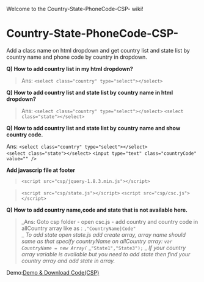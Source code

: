 Welcome to the Country-State-PhoneCode-CSP- wiki!
# Country-State-PhoneCode-CSP-
Add a class name on html dropdown and get country list and state list by country name and phone code by country in dropdown.

****Q) How to add country list in my html dropdown?****
> Ans: `<select class="country" type="select"></select>`

**Q) How to add country list and state list by country name in html dropdown?**
>Ans: `<select class="country" type="select"></select>`
`<select class="state"></select>`

**Q) How to add country list and state list by country name and show country code.**

Ans: `<select class="country" type="select"></select>`       
`<select class="state"></select>`
       `<input type="text" class="countryCode" value="" />`

**Add javascrip file at footer**
>`<script src="csp/jquery-1.8.3.min.js"></script>`

>`<script src="csp/state.js"></script>`
>`<script src="csp/csc.js"></script>`

**Q) How to add country name,code and state that is not available here.**
>_Ans: Goto csp folder - open csc.js - add country and country code in allCountry array like as :
> `,"CountryName|Code"`  
>_
_To add state open state.js add create array, array name should same as that specify countryName on  allCountry array:
> `var CountryName = new Array(`_
                _`"State1","State3");`
>_
_If your country array variable is available but you need to add state then find your country array and add state in array._

>
Demo:[Demo & Download Code(CSP)](http://sayeed.a0001.net/csp/)
